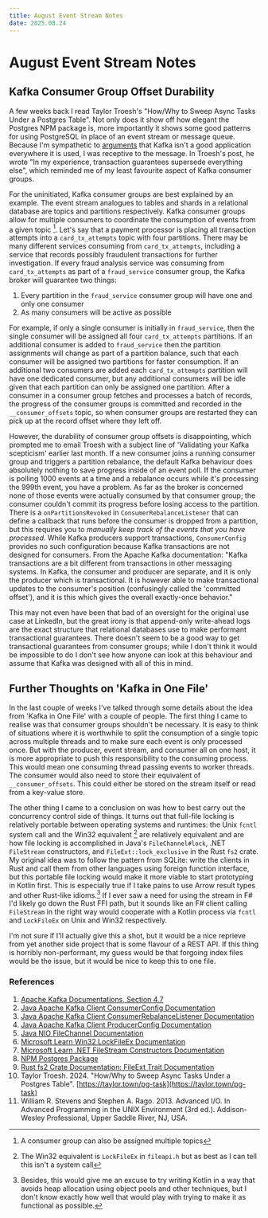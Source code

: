 ```yaml
---
title: August Event Stream Notes
date: 2025.08.24
---
```

# August Event Stream Notes

## Kafka Consumer Group Offset Durability
A few weeks back I read Taylor Troesh's "How/Why to Sweep Async Tasks Under a Postgres Table". Not only does it show off how elegant the Postgres NPM package is, more importantly it shows some good patterns for using PostgreSQL in place of an event stream or message queue. Because I'm sympathetic to [arguments](https://vicki.substack.com/p/you-dont-need-kafka) that Kafka isn't a good application everywhere it is used, I was receptive to the message. In Troesh's post, he wrote "In my experience, transaction guarantees supersede everything else", which reminded me of my least favourite aspect of Kafka consumer groups.

For the uninitiated, Kafka consumer groups are best explained by an example. The event stream analogues to tables and shards in a relational database are topics and partitions respectively. Kafka consumer groups allow for multiple consumers to coordinate the consumption of events from a given topic [^multi-topic].  Let's say that a payment processor is placing all transaction attempts into a `card_tx_attempts` topic with four partitions. There may be many different services consuming from `card_tx_attempts`, including a service that records possibly fraudulent transactions for further investigation. If every fraud analysis service was consuming from `card_tx_attempts` as part of a `fraud_service` consumer group, the Kafka broker will guarantee two things:

1) Every partition in the `fraud_service` consumer group will have one and only one consumer
2) As many consumers will be active as possible

For example, if only a single consumer is initially in `fraud_service`, then the single consumer will be assigned all four `card_tx_attempts` partitions. If an additional consumer is added to `fraud_service` then the partition assignments will change as part of a partition balance, such that each consumer will be assigned two partitions for faster consumption. If an additional two consumers are added each `card_tx_attempts` partition will have one dedicated consumer, but any additional consumers will be idle given that each partition can only be assigned one partition. After a consumer in a consumer group fetches and processes a batch of records, the progress of the consumer groups is committed and recorded in the `__consumer_offsets` topic, so when consumer groups are restarted they can pick up at the record offset where they left off.

However, the durability of consumer group offsets is disappointing, which prompted me to email Troesh with a subject line of 'Validating your Kafka scepticism' earlier last month. If a new consumer joins a running consumer group and triggers a partition rebalance, the default Kafka behaviour does absolutely nothing to save progress inside of an event poll. If the consumer is polling 1000 events at a time and a rebalance occurs while it's processing the 999th event, you have a problem. As far as the broker is concerned none of those events were actually consumed by that consumer group; the consumer couldn't commit its progress before losing access to the partition. There is a `onPartitionsRevoked` in `ConsumerRebalanceListener` that can define a callback that runs before the consumer is dropped from a partition, but this requires you to _manually keep track of the events that you have processed_. While Kafka producers support transactions, `ConsumerConfig` provides no such configuration because Kafka transactions are not designed for consumers. From the Apache Kafka documentation: "Kafka transactions are a bit different from transactions in other messaging systems. In Kafka, the consumer and producer are separate, and it is only the producer which is transactional. It is however able to make transactional updates to the consumer's position (confusingly called the 'committed offset'), and it is this which gives the overall exactly-once behavior."

This may not even have been that bad of an oversight for the original use case at LinkedIn, but the great irony is that append-only write-ahead logs are the exact structure that relational databases use to make performant transactional guarantees. There doesn't seem to be a good way to get transactional guarantees from consumer groups; while I don't think it would be impossible to do I don't see how anyone can look at this behaviour and assume that Kafka was designed with all of this in mind.

## Further Thoughts on 'Kafka in One File'
In the last couple of weeks I've talked through some details about the idea from 'Kafka in One File' with a couple of people. The first thing I came to realise was that consumer groups shouldn't be necessary. It is easy to think of situations where it is worthwhile to split the consumption of a single topic across multiple threads and to make sure each event is only processed once. But with the producer, event stream, and consumer all on one host, it is more appropriate to push this responsibility to the consuming process. This would mean one consuming thread passing events to worker threads. The consumer would also need to store their equivalent of `__consumer_offsets`. This could either be stored on the stream itself or read from a key-value store.

The other thing I came to a conclusion on was how to best carry out the concurrency control side of things. It turns out that full-file locking is relatively portable between operating systems and runtimes: the Unix `fcntl` system call and the Win32 equivalent [^win32-locking] are relatively equivalent and are how file locking is accomplished in Java's `FileChannel#lock`, .NET `FileStream` constructors, and `FileExt::lock_exclusive` in the Rust `fs2` crate. My original idea was to follow the pattern from SQLite: write the clients in Rust and call them from other languages using foreign function interface, but this portable file locking would make it more viable to start prototyping in Kotlin first. This is especially true if I take pains to use Arrow result types and other Rust-like idioms.[^zero-allocation] If I ever saw a need for using the stream in F# I'd likely go down the Rust FFI path, but it sounds like an F# client calling `FileStream` in the right way would cooperate with a Kotlin process via `fcntl` and `LockFileEx` on Unix and Win32 respectively.

I'm not sure if I'll actually give this a shot, but it would be a nice reprieve from yet another side project that is some flavour of a REST API. If this thing is horribly non-performant, my guess would be that forgoing index files would be the issue, but it would be nice to keep this to one file.


### References

1) [Apache Kafka Documentations, Section 4.7](https://kafka.apache.org/documentation/#usingtransactions)
2) [Java Apache Kafka Client ConsumerConfig Documentation](https://kafka.apache.org/31/javadoc/org/apache/kafka/clients/consumer/ConsumerConfig.html)
3) [Java Apache Kafka Client ConsumerRebalanceListener Documentation](https://kafka.apache.org/28/javadoc/org/apache/kafka/clients/consumer/ConsumerRebalanceListener.html)
4) [Java Apache Kafka Client ProducerConfig Documentation](https://kafka.apache.org/23/javadoc/org/apache/kafka/clients/producer/ProducerConfig.html)
5) [Java NIO FileChannel Documentation](https://docs.oracle.com/javase/8/docs/api/java/nio/channels/FileChannel.html#lock--)
6) [Microsoft Learn Win32 LockFileEx Documentation](https://learn.microsoft.com/en-us/windows/win32/api/fileapi/nf-fileapi-lockfileex)
7) [Microsoft Learn .NET FileStream Constructors Documentation](https://learn.microsoft.com/en-us/dotnet/api/system.io.filestream.-ctor?view=net-9.0)
8) [NPM Postgres Package](https://www.npmjs.com/package/postgres)
9) [Rust fs2 Crate Documentation: FileExt Trait Documentation](https://docs.rs/fs2/latest/fs2/trait.FileExt.html#tymethod.lock_exclusive)
10) Taylor Troesh. 2024. "How/Why to Sweep Async Tasks Under a Postgres Table". [https://taylor.town/pg-task](https://taylor.town/pg-task)
11) William R. Stevens and Stephen A. Rago. 2013. Advanced I/O. In Advanced Programming in the UNIX Environment (3rd ed.). Addison-Wesley Professional, Upper Saddle River, NJ, USA.


[^zero-allocation]: Besides, this would give me an excuse to try writing Kotlin in a way that avoids heap allocation using object pools and other techniques, but I don't know exactly how well that would play with trying to make it as functional as possible.
[^win32-locking]: The Win32 equivalent is `LockFileEx` in `fileapi.h` but as best as I can tell this isn't a system call
[^multi-topic]: A consumer group can also be assigned multiple topics
